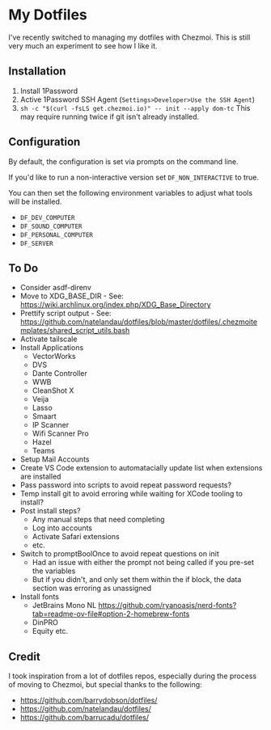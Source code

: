 # My Dotfiles

I've recently switched to managing my dotfiles with Chezmoi. This is still very much an experiment to see how I like it.

## Installation

1. Install 1Password
2. Active 1Password SSH Agent (`Settings>Developer>Use the SSH Agent`)
3. `sh -c "$(curl -fsLS get.chezmoi.io)" -- init --apply dom-tc` This may require running twice if git isn't already installed.

## Configuration

By default, the configuration is set via prompts on the command line.

If you'd like to run a non-interactive version set `DF_NON_INTERACTIVE` to true.

You can then set the following environment variables to adjust what tools will be installed.

- `DF_DEV_COMPUTER`
- `DF_SOUND_COMPUTER`
- `DF_PERSONAL_COMPUTER`
- `DF_SERVER`

## To Do

- Consider asdf-direnv
- Move to XDG_BASE_DIR - See: <https://wiki.archlinux.org/index.php/XDG_Base_Directory>
- Prettify script output - See: <https://github.com/natelandau/dotfiles/blob/master/dotfiles/.chezmoitemplates/shared_script_utils.bash>
- Activate tailscale
- Install Applications
  - VectorWorks
  - DVS
  - Dante Controller
  - WWB
  - CleanShot X
  - Veija
  - Lasso
  - Smaart
  - IP Scanner
  - Wifi Scanner Pro
  - Hazel
  - Teams
- Setup Mail Accounts
- Create VS Code extension to automatacially update list when extensions are installed
- Pass password into scripts to avoid repeat password requests?
- Temp install git to avoid erroring while waiting for XCode tooling to install?
- Post install steps?
  - Any manual steps that need completing
  - Log into accounts
  - Activate Safari extensions
  - etc.
- Switch to promptBoolOnce to avoid repeat questions on init
  - Had an issue with either the prompt not being called if you pre-set the variables
  - But if you didn't, and only set them within the if block, the data section was erroring as unassigned
- Install fonts
  - JetBrains Mono NL <https://github.com/ryanoasis/nerd-fonts?tab=readme-ov-file#option-2-homebrew-fonts>
  - DinPRO
  - Equity etc.

## Credit

I took inspiration from a lot of dotfiles repos, especially during the process of moving to Chezmoi, but special thanks to the following:

- <https://github.com/barrydobson/dotfiles/>
- <https://github.com/natelandau/dotfiles/>
- <https://github.com/barrucadu/dotfiles/>
